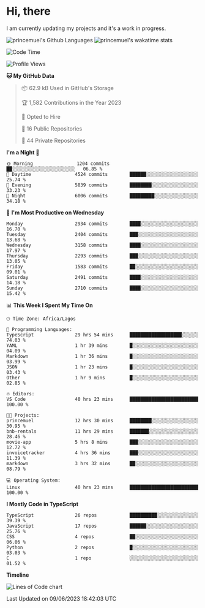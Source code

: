 # Hi, there

I am currently updating my projects and it's a work in progress.

![princemuel's Github Languages](https://github-readme-stats.vercel.app/api/top-langs/?username=princemuel&text_color=586069&layout=compact&hide_border=true&title_color=0366d6&count_private=true&include_all_commits=true&theme=tokyonight&show_icons=true)
![princemuel's wakatime stats](https://github-readme-stats.vercel.app/api/wakatime?username=princemuel&text_color=586069&layout=compact&hide_border=true&title_color=0366d6&count_private=true&include_all_commits=true&theme=tokyonight&show_icons=true)

<!--START_SECTION:waka-->
![Code Time](http://img.shields.io/badge/Code%20Time-2%2C464%20hrs%2039%20mins-blue)

![Profile Views](http://img.shields.io/badge/Profile%20Views-29-blue)

**🐱 My GitHub Data** 

> 📦 62.9 kB Used in GitHub's Storage 
 > 
> 🏆 1,582 Contributions in the Year 2023
 > 
> 💼 Opted to Hire
 > 
> 📜 16 Public Repositories 
 > 
> 🔑 44 Private Repositories 
 > 
**I'm a Night 🦉** 

```text
🌞 Morning                1204 commits        ██░░░░░░░░░░░░░░░░░░░░░░░   06.85 % 
🌆 Daytime                4524 commits        ██████░░░░░░░░░░░░░░░░░░░   25.74 % 
🌃 Evening                5839 commits        ████████░░░░░░░░░░░░░░░░░   33.23 % 
🌙 Night                  6006 commits        █████████░░░░░░░░░░░░░░░░   34.18 % 
```
📅 **I'm Most Productive on Wednesday** 

```text
Monday                   2934 commits        ████░░░░░░░░░░░░░░░░░░░░░   16.70 % 
Tuesday                  2404 commits        ███░░░░░░░░░░░░░░░░░░░░░░   13.68 % 
Wednesday                3158 commits        ████░░░░░░░░░░░░░░░░░░░░░   17.97 % 
Thursday                 2293 commits        ███░░░░░░░░░░░░░░░░░░░░░░   13.05 % 
Friday                   1583 commits        ██░░░░░░░░░░░░░░░░░░░░░░░   09.01 % 
Saturday                 2491 commits        ████░░░░░░░░░░░░░░░░░░░░░   14.18 % 
Sunday                   2710 commits        ████░░░░░░░░░░░░░░░░░░░░░   15.42 % 
```


📊 **This Week I Spent My Time On** 

```text
🕑︎ Time Zone: Africa/Lagos

💬 Programming Languages: 
TypeScript               29 hrs 54 mins      ███████████████████░░░░░░   74.03 % 
YAML                     1 hr 39 mins        █░░░░░░░░░░░░░░░░░░░░░░░░   04.09 % 
Markdown                 1 hr 36 mins        █░░░░░░░░░░░░░░░░░░░░░░░░   03.99 % 
JSON                     1 hr 23 mins        █░░░░░░░░░░░░░░░░░░░░░░░░   03.43 % 
Other                    1 hr 9 mins         █░░░░░░░░░░░░░░░░░░░░░░░░   02.85 % 

🔥 Editors: 
VS Code                  40 hrs 23 mins      █████████████████████████   100.00 % 

🐱‍💻 Projects: 
princemuel               12 hrs 30 mins      ████████░░░░░░░░░░░░░░░░░   30.95 % 
bnb-rentals              11 hrs 29 mins      ███████░░░░░░░░░░░░░░░░░░   28.46 % 
movie-app                5 hrs 8 mins        ███░░░░░░░░░░░░░░░░░░░░░░   12.72 % 
invoicetracker           4 hrs 36 mins       ███░░░░░░░░░░░░░░░░░░░░░░   11.39 % 
markdown                 3 hrs 32 mins       ██░░░░░░░░░░░░░░░░░░░░░░░   08.79 % 

💻 Operating System: 
Linux                    40 hrs 23 mins      █████████████████████████   100.00 % 
```

**I Mostly Code in TypeScript** 

```text
TypeScript               26 repos            ██████████░░░░░░░░░░░░░░░   39.39 % 
JavaScript               17 repos            ██████░░░░░░░░░░░░░░░░░░░   25.76 % 
CSS                      4 repos             ██░░░░░░░░░░░░░░░░░░░░░░░   06.06 % 
Python                   2 repos             █░░░░░░░░░░░░░░░░░░░░░░░░   03.03 % 
C                        1 repo              ░░░░░░░░░░░░░░░░░░░░░░░░░   01.52 % 
```



**Timeline**

![Lines of Code chart](https://raw.githubusercontent.com/princemuel/princemuel/main/assets/bar_graph.png)


 Last Updated on 09/06/2023 18:42:03 UTC
<!--END_SECTION:waka-->

